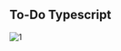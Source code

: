 ## To-Do Typescript

![1](https://user-images.githubusercontent.com/65264902/183700992-69318ae8-542b-4e82-a6f0-846e25bf6316.jpg)
